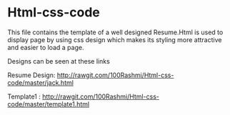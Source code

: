 # Html-css-code
This file contains the template of a well designed Resume.Html is used to display page by using css design which makes its styling more attractive and easier to load a page.

Designs can be seen at these links 

Resume Design: http://rawgit.com/100Rashmi/Html-css-code/master/jack.html

Template1 : http://rawgit.com/100Rashmi/Html-css-code/master/template1.html
